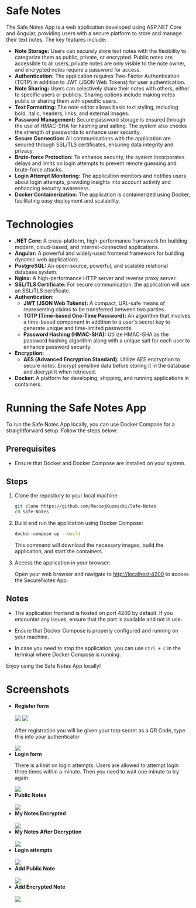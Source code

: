 # Safe Notes 
<p>The Safe Notes App is a web application developed using ASP.NET Core and Angular, providing users with a secure platform to store and manage their text notes. The key features include:</p>

<ul>
    <li><strong>Note Storage:</strong> Users can securely store text notes with the flexibility to categorize them as public, private, or encrypted. Public notes are accessible to all users, private notes are only visible to the note owner, and encrypted notes require a password for access.</li>
    <li><strong>Authentication:</strong> The application requires Two-Factor Authentication (TOTP) in addition to JWT (JSON Web Tokens) for user authentication.</li>
    <li><strong>Note Sharing:</strong> Users can selectively share their notes with others, either to specific users or publicly. Sharing options include making notes public or sharing them with specific users.</li>
    <li><strong>Text Formatting:</strong> The note editor allows basic text styling, including bold, italic, headers, links, and external images.</li>
    <li><strong>Password Management:</strong> Secure password storage is ensured through the use of HMAC-SHA for hashing and salting. The system also checks the strength of passwords to enhance user security.</li>
    <li><strong>Secure Connection:</strong> All communications with the application are secured through SSL/TLS certificates, ensuring data integrity and privacy.</li>
    <li><strong>Brute-force Protection:</strong> To enhance security, the system incorporates delays and limits on login attempts to prevent remote guessing and brute-force attacks.</li>
    <li><strong>Login Attempt Monitoring:</strong> The application monitors and notifies users about login attempts, providing insights into account activity and enhancing security awareness.</li>
    <li><strong>Docker Containerization:</strong> The application is containerized using Docker, facilitating easy deployment and scalability.</li>
</ul>

# Technologies
  <ul>
        <li><strong>.NET Core:</strong> A cross-platform, high-performance framework for building modern, cloud-based, and internet-connected applications.</li>
        <li><strong>Angular:</strong> A powerful and widely-used frontend framework for building dynamic web applications.</li>
        <li><strong>PostgreSQL:</strong> An open-source, powerful, and scalable relational database system.</li>
        <li><strong>Nginx:</strong> A high-performance HTTP server and reverse proxy server.</li>
        <li><strong>SSL/TLS Certificate:</strong> For secure communication, the application will use an SSL/TLS certificate.</li>
        <li><strong>Authentication:</strong>
            <ul>
                <li><strong>JWT (JSON Web Tokens):</strong> A compact, URL-safe means of representing claims to be transferred between two parties.</li>
                <li><strong>TOTP (Time-based One-Time Password):</strong> An algorithm that involves a time-based component in addition to a user's secret key to generate unique and time-limited passwords.</li>
                <li><strong>Password Hashing (HMAC-SHA):</strong> Utilize HMAC-SHA as the password hashing algorithm along with a unique salt for each user to enhance password security.</li>
            </ul>
        </li>
        <li><strong>Encryption:</strong>
            <ul>
                <li><strong>AES (Advanced Encryption Standard):</strong> Utilize AES encryption to secure notes. Encrypt sensitive data before storing it in the database and decrypt it when retrieved.</li>
            </ul>
        </li>
        <li><strong>Docker:</strong> A platform for developing, shipping, and running applications in containers.</li>
    </ul>

# Running the Safe Notes App

To run the Safe Notes App locally, you can use Docker Compose for a straightforward setup. Follow the steps below:

## Prerequisites

- Ensure that Docker and Docker Compose are installed on your system.

## Steps

1. Clone the repository to your local machine:

    ```bash
    git clone https://github.com/MaciejKuzmicki/Safe-Notes
    cd Safe-Notes
    ```

2. Build and run the application using Docker Compose:

    ```bash
    docker-compose up --build
    ```

    This command will download the necessary images, build the application, and start the containers.

3. Access the application in your browser:

    Open your web browser and navigate to [http://localhost:4200](http://localhost:4200) to access the SecureNotes App.

## Notes

- The application frontend is hosted on port 4200 by default. If you encounter any issues, ensure that the port is available and not in use.

- Ensure that Docker Compose is properly configured and running on your machine.

- In case you need to stop the application, you can use `Ctrl + C` in the terminal where Docker Compose is running.

Enjoy using the Safe Notes App locally!

# Screenshots

<ul>
  <li><strong>Register form</strong></li>
  <br />
  <img src="Images/Register_Incorrect_data.png" style="max-width: 100%; height: auto;">
  <img src="Images/Register.png" style="max-width: 100%; height: auto;">
  <p>After registration you will be given your totp secret as a QR Code, type this into your authenticator</p>
  <img src="Images/QR_Code.png" style="max-width: 100%; height: auto;">

  <li><strong>Login form</strong></li>
    <p>There is a limit on login attempts. Users are allowed to attempt login three times within a minute. Then you need to wait one minute to try again.</p>
  <img src="Images/Login_Limit.png" style="max-width: 100%; height: auto;">

  <li><strong>Public Notes</strong></li>
  <br />
  <img src="Images/Public_Notes.png" style="max-width: 100%; height: auto;">

  <li><strong>My Notes Encrypted</strong></li>
  <br />
  <img src="Images/My_Notes_Encrypted.png" style="max-width: 100%; height: auto;">
  
  <li><strong>My Notes After Decryption</strong></li>
  <br />
  <img src="Images/My_Notes_Decrypted.png" style="max-width: 100%; height: auto;">

  <li><strong>Login attempts</strong></li>
  <br />
  <img src="Images/Login_Attempts.png" style="max-width: 100%; height: auto;">
  
  <li><strong>Add Public Note</strong></li>
  <br />
  <img src="Images/Add_Note.png" style="max-width: 100%; height: auto;">

  <li><strong>Add Encrypted Note</strong></li>
  <br />
  <img src="Images/Add_Note_Encrypted.png" style="max-width: 100%; height: auto;">

  
</ul>
